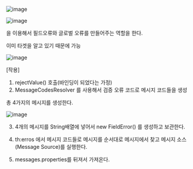 ![image](https://user-images.githubusercontent.com/108928206/184810884-a5c92193-0c44-4810-86d1-ac3a46be0d76.png)

![image](https://user-images.githubusercontent.com/108928206/184810939-c427a811-955b-4a1f-bb19-47d8f6b95e33.png)

을 이용해서 필드오류와 글로벌 오류를 만들어주는 역할을 한다.

이미 타겟을 알고 있기 때문에 가능

![image](https://user-images.githubusercontent.com/108928206/184811055-6eae27f4-ccab-4139-884a-f2dbe812749e.png)

[작용]

1. rejectValue() 호출(바인딩이 되었다는 가정)
2. MessageCodesResolver 를 사용해서 검증 오류 코드로 메시지 코드들을 생성

  총 4가지의 메시지를 생성한다. 

  ![image](https://user-images.githubusercontent.com/108928206/184811448-89c2b26b-79c6-4424-883c-962b39540d69.png)

3. 4개의 메시지를 String배열에 넣어서 new FieldError() 를 생성하고 보관한다.

4. th:erros 에서 메시지 코드들로 메시지를 순서대로 메시지에서 찾고 메시지 소스(Message Source)를 실행한다.
5. messages.properties를 뒤져서 가져온다.
